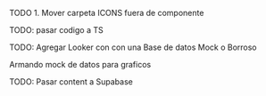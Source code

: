 TODO 1. Mover carpeta ICONS fuera de componente 

TODO: pasar codigo a TS

TODO: Agregar Looker con con una Base de datos Mock o Borroso

Armando mock de datos para graficos

TODO: Pasar content a Supabase